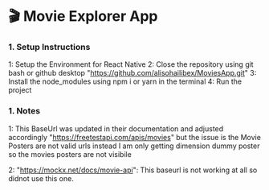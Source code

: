 # 🎬 Movie Explorer App

### 1. Setup Instructions

1: Setup the Environment for React Native
2: Close the repository using git bash or github desktop "https://github.com/alisohailibex/MoviesApp.git"
3: Install the node_modules using npm i or yarn in the terminal
4: Run the project

### 1. Notes

1: This BaseUrl was updated in their documentation and adjusted accordingly "https://freetestapi.com/apis/movies" 
   but the issue is the Movie Posters are not valid urls instead I am only getting dimension dummy poster so the movies posters are not visibile

2: "https://mockx.net/docs/movie-api": This baseurl is not working at all so didnot use this one.
